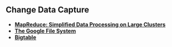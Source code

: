 ## Change Data Capture

- **[MapReduce: Simplified Data Processing on Large Clusters][mapreduce]**
- **[The Google File System][The Google File System]**
- **[Bigtable][Bigtable]**

[mapreduce]: mapreduce.md
[The Google File System]: the-google-file-system.md
[Bigtable]: bigtable.md
